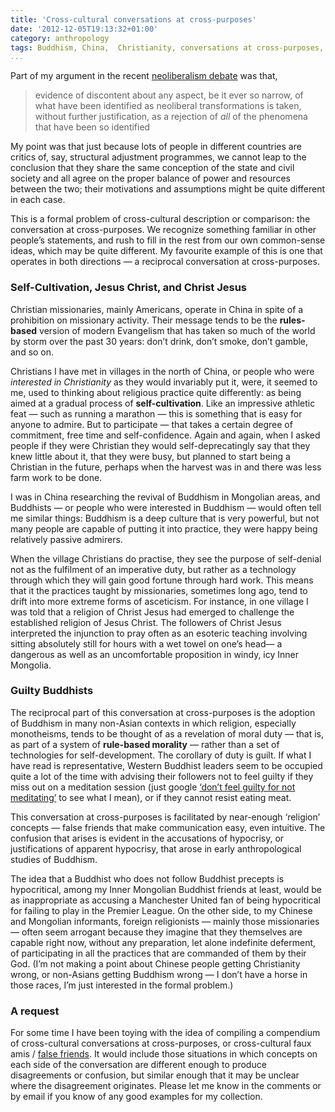 ```yaml
---
title: 'Cross-cultural conversations at cross-purposes'
date: '2012-12-05T19:13:32+01:00'
category: anthropology
tags: Buddhism, China,  Christianity, conversations at cross-purposes, ethics, Inner Mongolia,  missionaries, self-cultivation
...
```



Part of my argument in the recent [neoliberalism debate](../2012-12-05-gdat-neoliberalism-anthropology) was that,

> evidence of discontent about any aspect, be it ever so narrow, of what have been identified as neoliberal transformations is taken, without further justification, as a rejection of *all* of the phenomena that have been so identified

My point was that just because lots of people in different countries are critics of, say, structural adjustment programmes, we cannot leap to the conclusion that they share the same conception of the state and civil society and all agree on the proper balance of power and resources between the two; their motivations and assumptions might be quite different in each case.

This is a formal problem of cross-cultural description or comparison: the conversation at cross-purposes. We recognize something familiar in other people’s statements, and rush to fill in the rest from our own common-sense ideas, which may be quite different. My favourite example of this is one that operates in both directions — a reciprocal conversation at cross-purposes.

### Self-Cultivation, Jesus Christ, and Christ Jesus

Christian missionaries, mainly Americans, operate in China in spite of a prohibition on missionary activity. Their message tends to be the **rules-based** version of modern Evangelism that has taken so much of the world by storm over the past 30 years: don’t drink, don’t smoke, don’t gamble, and so on.

Christians I have met in villages in the north of China, or people who were *interested in Christianity* as they would invariably put it, were, it seemed to me, used to thinking about religious practice quite differently: as being aimed at a gradual process of **self-cultivation**. Like an impressive athletic feat — such as running a marathon — this is something that is easy for anyone to admire. But to participate — that takes a certain degree of commitment, free time and self-confidence. Again and again, when I asked people if they were Christian they would self-deprecatingly say that they knew little about it, that they were busy, but planned to start being a Christian in the future, perhaps when the harvest was in and there was less farm work to be done.

I was in China researching the revival of Buddhism in Mongolian areas, and Buddhists — or people who were interested in Buddhism — would often tell me similar things: Buddhism is a deep culture that is very powerful, but not many people are capable of putting it into practice, they were happy being relatively passive admirers.

When the village Christians do practise, they see the purpose of self-denial not as the fulfilment of an imperative duty, but rather as a technology through which they will gain good fortune through hard work. This means that it the practices taught by missionaries, sometimes long ago, tend to drift into more extreme forms of asceticism. For instance, in one village I was told that a religion of Christ Jesus had emerged to challenge the established religion of Jesus Christ. The followers of Christ Jesus interpreted the injunction to pray often as an esoteric teaching involving sitting absolutely still for hours with a wet towel on one’s head— a dangerous as well as an uncomfortable proposition in windy, icy Inner Mongolia.

### Guilty Buddhists

The reciprocal part of this conversation at cross-purposes is the adoption of Buddhism in many non-Asian contexts in which religion, especially monotheisms, tends to be thought of as a revelation of moral duty — that is, as part of a system of **rule-based morality** — rather than a set of technologies for self-development. The corollary of duty is guilt. If what I have read is representative, Western Buddhist leaders seem to be occupied quite a lot of the time with advising their followers not to feel guilty if they miss out on a meditation session (just google [‘don’t feel guilty for not meditating’](https://www.google.co.uk/search?q=don't+feel+guilty+for+not+meditating) to see what I mean), or if they cannot resist eating meat.

This conversation at cross-purposes is facilitated by near-enough ‘religion’ concepts — false friends that make communication easy, even intuitive. The confusion that arises is evident in the accusations of hypocrisy, or justifications of apparent hypocrisy, that arose in early anthropological studies of Buddhism.

The idea that a Buddhist who does not follow Buddhist precepts is hypocritical, among my Inner Mongolian Buddhist friends at least, would be as inappropriate as accusing a Manchester United fan of being hypocritical for failing to play in the Premier League. On the other side, to my Chinese and Mongolian informants, foreign religionists — mainly those missionaries — often seem arrogant because they imagine that they themselves are capable right now, without any preparation, let alone indefinite deferment, of participating in all the practices that are commanded of them by their God. (I’m not making a point about Chinese people getting Christianity wrong, or non-Asians getting Buddhism wrong — I don’t have a horse in those races, I’m just interested in the formal problem.)

### A request

For some time I have been toying with the idea of compiling a compendium of cross-cultural conversations at cross-purposes, or cross-cultural faux amis / [false friends](http://en.wikipedia.org/wiki/False_friend). It would include those situations in which concepts on each side of the conversation are different enough to produce disagreements or confusion, but similar enough that it may be unclear where the disagreement originates. Please let me know in the comments or by email if you know of any good examples for my collection.
